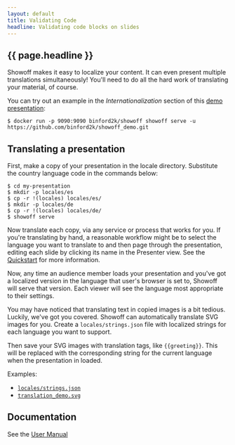 ```yaml
---
layout: default
title: Validating Code
headline: Validating code blocks on slides
---
```


## {{ page.headline }}

Showoff makes it easy to localize your content. It can even present multiple
translations simultaneously! You'll need to do all the hard work of translating
your material, of course.

You can try out an example in the *Internationalization* section of this
[demo presentation](https://github.com/binford2k/showoff_demo.git):

    $ docker run -p 9090:9090 binford2k/showoff showoff serve -u https://github.com/binford2k/showoff_demo.git 

## Translating a presentation

First, make a copy of your presentation in the locale directory. Substitute the
country language code in the commands below:

    $ cd my-presentation
    $ mkdir -p locales/es
    $ cp -r !(locales) locales/es/
    $ mkdir -p locales/de
    $ cp -r !(locales) locales/de/
    $ showoff serve

Now translate each copy, via any service or process that works for you. If you're
translating by hand, a reasonable workflow might be to select the language you
want to translate to and then page through the presentation, editing each slide
by clicking its name in the Presenter view. See the [Quickstart](quickstart.html)
for more information.

Now, any time an audience member loads your presentation and you've got a
localized version in the language that user's browser is set to, Showoff will
serve that version. Each viewer will see the language most appropriate to their
settings.

You may have noticed that translating text in copied images is a bit tedious.
Luckily, we've got you covered. Showoff can automatically translate SVG images
for you. Create a `locales/strings.json` file with localized strings for each
language you want to support.

Then save your SVG images with translation tags, like `{{greeting}}`. This will
be replaced with the corresponding string for the current language when the
presentation in loaded.

Examples:

* [`locales/strings.json`](https://github.com/binford2k/showoff_demo/blob/master/locales/strings.json)
* [`translation_demo.svg`](https://github.com/binford2k/showoff_demo/blob/master/_images/translation_demo.svg)

## Documentation

See the [User Manual](/documentation/INTERNATIONALIZATION_rdoc.html)